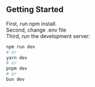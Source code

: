 ## Getting Started

First, run npm install.<br/>
Second, change .env file<br/>
Third, run the development server:

```bash
npm run dev
# or
yarn dev
# or
pnpm dev
# or
bun dev
```
